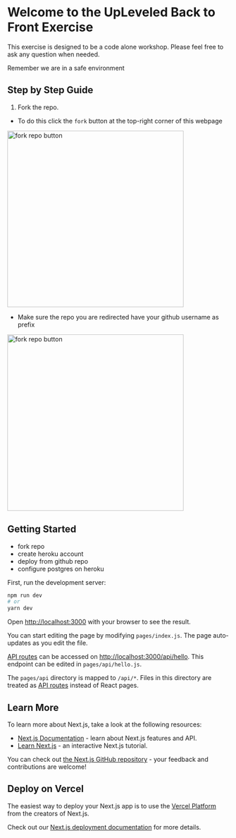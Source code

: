 # Welcome to the UpLeveled Back to Front Exercise

This exercise is designed to be a code alone workshop. Please feel free to ask any question when needed.

Remember we are in a safe environment

## Step by Step Guide

1. Fork the repo.

- To do this click the `fork` button at the top-right corner of this webpage

<img src="https://user-images.githubusercontent.com/61600906/121862810-7b27de00-ccfb-11eb-9085-ed12e30a3a43.png" alt="fork repo button" width="400"/>

- Make sure the repo you are redirected have your github username as prefix

<img src="https://user-images.githubusercontent.com/61600906/121863381-1751e500-ccfc-11eb-96e3-fe306821e6e4.png" alt="fork repo button" width="400"/>

## Getting Started

- fork repo
- create heroku account
- deploy from github repo
- configure postgres on heroku

First, run the development server:

```bash
npm run dev
# or
yarn dev
```

Open [http://localhost:3000](http://localhost:3000) with your browser to see the result.

You can start editing the page by modifying `pages/index.js`. The page auto-updates as you edit the file.

[API routes](https://nextjs.org/docs/api-routes/introduction) can be accessed on [http://localhost:3000/api/hello](http://localhost:3000/api/hello). This endpoint can be edited in `pages/api/hello.js`.

The `pages/api` directory is mapped to `/api/*`. Files in this directory are treated as [API routes](https://nextjs.org/docs/api-routes/introduction) instead of React pages.

## Learn More

To learn more about Next.js, take a look at the following resources:

- [Next.js Documentation](https://nextjs.org/docs) - learn about Next.js features and API.
- [Learn Next.js](https://nextjs.org/learn) - an interactive Next.js tutorial.

You can check out [the Next.js GitHub repository](https://github.com/vercel/next.js/) - your feedback and contributions are welcome!

## Deploy on Vercel

The easiest way to deploy your Next.js app is to use the [Vercel Platform](https://vercel.com/new?utm_medium=default-template&filter=next.js&utm_source=create-next-app&utm_campaign=create-next-app-readme) from the creators of Next.js.

Check out our [Next.js deployment documentation](https://nextjs.org/docs/deployment) for more details.
